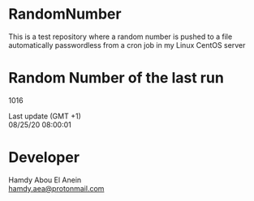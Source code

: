 # RandomNumber    
This is a test repository where a random number is pushed to a file automatically passwordless from a cron job in my Linux CentOS server    
# Random Number of the last run   
1016
      
Last update (GMT +1)    
08/25/20 08:00:01
# Developer    
Hamdy Abou El Anein   
hamdy.aea@protonmail.com
